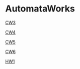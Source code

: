 # AutomataWorks
<a href="https://gokcedastan.github.io/AutomataWorks/RegExp.html" rel="nofollow" >CW3 </a>

<a href="https://gokcedastan.github.io/AutomataWorks/palindrome.html" rel="nofollow" >CW4 </a>

<a href="https://gokcedastan.github.io/AutomataWorks/Expression.html" rel="nofollow" >CW5 </a>

<a href="https://gokcedastan.github.io/AutomataWorks/PDA1.html" rel="nofollow" >CW6 </a>


<a href="https://gokcedastan.github.io/AutomataWorks/HW1.html" rel="nofollow" >HW1</a>
